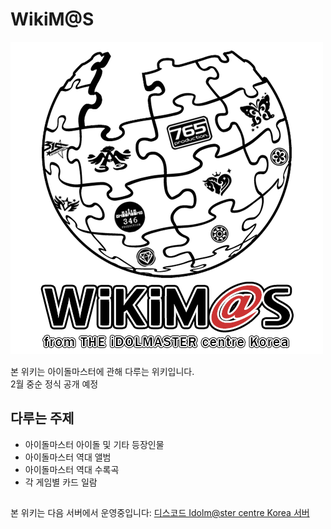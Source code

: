# WikiM@S
![logo](assets/logos/wikimas_v4.png)

본 위키는 아이돌마스터에 관해 다루는 위키입니다.<br>
2월 중순 정식 공개 예정

## 다루는 주제

* 아이돌마스터 아이돌 및 기타 등장인물
* 아이돌마스터 역대 앨범
* 아이돌마스터 역대 수록곡
* 각 게임별 카드 일람

## 
본 위키는 다음 서버에서 운영중입니다: [디스코드 Idolm@ster centre Korea 서버](https://discord.gg/cCTSE3y)


